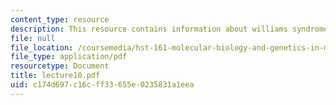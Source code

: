 ```yaml
---
content_type: resource
description: This resource contains information about williams syndrome.
file: null
file_location: /coursemedia/hst-161-molecular-biology-and-genetics-in-modern-medicine-fall-2007/c174d697c16cff33655e0235831a1eea_lecture10.pdf
file_type: application/pdf
resourcetype: Document
title: lecture10.pdf
uid: c174d697-c16c-ff33-655e-0235831a1eea
---
```

